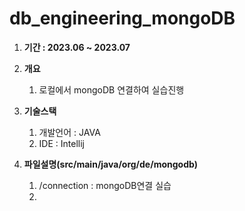 # db_engineering_mongoDB

1. **기간 : 2023.06 ~ 2023.07** 

3. **개요**
    1. 로컬에서 mongoDB 연결하여 실습진행
  
2. **기술스택**
    1. 개발언어 : JAVA
    2. IDE : Intellij

4. **파일설명(src/main/java/org/de/mongodb)**
    1. /connection : mongoDB연결 실습
    2. 
       



